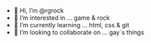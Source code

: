 - 👋 Hi, I’m @rgrock
- 👀 I’m interested in ... game & rock 
- 🌱 I’m currently learning ... html, css & git
- 💞️ I’m looking to collaborate on ... gay´s things 


<!---
rgrock/rgrock is a ✨ special ✨ repository because its `README.md` (this file) appears on your GitHub profile.
You can click the Preview link to take a look at your changes.
--->
